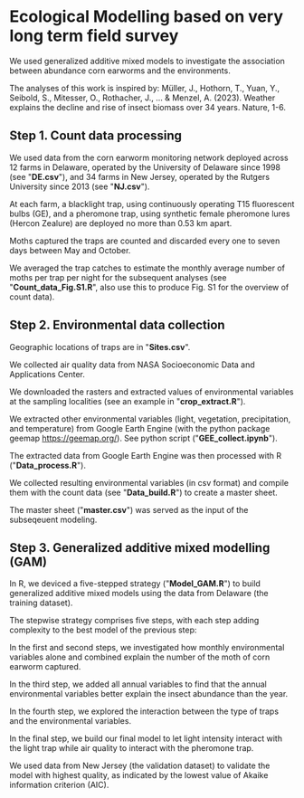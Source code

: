 # Ecological Modelling based on very long term field survey

We used generalized additive mixed models to investigate the association between abundance corn earworms and the environments.

The analyses of this work is inspired by:
Müller, J., Hothorn, T., Yuan, Y., Seibold, S., Mitesser, O., Rothacher, J., ... & Menzel, A. (2023). Weather explains the decline and rise of insect biomass over 34 years. Nature, 1-6.

## Step 1. Count data processing
We used data from the corn earworm monitoring network deployed across 12 farms in Delaware, operated by the University of Delaware since 1998 (see "**DE.csv**"), and 34 farms in New Jersey, operated by the Rutgers University since 2013 (see "**NJ.csv**"). 

At each farm, a blacklight trap, using continuously operating T15 fluorescent bulbs (GE), and a pheromone trap, using synthetic female pheromone lures (Hercon Zealure) are deployed no more than 0.53 km apart. 

Moths captured the traps are counted and discarded every one to seven days between May and October.

We averaged the trap catches to estimate the monthly average number of moths per trap per night for the subsequent analyses (see "**Count_data_Fig.S1.R**", also use this to produce Fig. S1 for the overview of count data). 


## Step 2. Environmental data collection

Geographic locations of traps are in "**Sites.csv**".

We collected air quality data from NASA Socioeconomic Data and Applications Center.

We downloaded the rasters and extracted values of environmental variables at the sampling localities (see an example in "**crop_extract.R**"). 

We extracted other environmental variables (light, vegetation, precipitation, and temperature) from Google Earth Engine (with the python package geemap https://geemap.org/). See python script ("**GEE_collect.ipynb**").

The extracted data from Google Earth Engine was then processed with R ("**Data_process.R**").

We collected resulting environmental variables (in csv format) and compile them with the count data (see "**Data_build.R**") to create a master sheet. 

The master sheet ("**master.csv**") was served as the input of the subseqeuent modeling.


## Step 3. Generalized additive mixed modelling (GAM)

In R, we deviced a five-stepped strategy ("**Model_GAM.R**") to build generalized additive mixed models using the data from Delaware (the training dataset). 

The stepwise strategy comprises five steps, with each step adding complexity to the best model of the previous step: 

In the first and second steps, we investigated how monthly environmental variables alone and combined explain the number of the moth of corn earworm captured. 

In the third step, we added all annual variables to find that the annual environmental variables better explain the insect abundance than the year. 

In the fourth step, we explored the interaction between the type of traps and the environmental variables. 

In the final step, we build our final model to let light intensity interact with the light trap while air quality to interact with the pheromone trap. 

We used data from New Jersey (the validation dataset) to validate the model with highest quality, as indicated by the lowest value of Akaike information criterion (AIC). 

